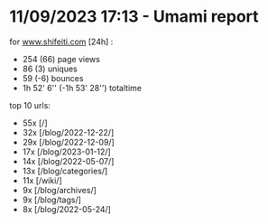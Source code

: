 # 11/09/2023 17:13 - Umami report
for www.shifeiti.com [24h] :

 - 254 (66) page views
 - 86 (3) uniques
 - 59 (-6) bounces
 - 1h 52' 6'' (-1h 53' 28'') totaltime


top 10 urls:
 - 55x [/]
 - 32x [/blog/2022-12-22/]
 - 29x [/blog/2022-12-09/]
 - 17x [/blog/2023-01-12/]
 - 14x [/blog/2022-05-07/]
 - 13x [/blog/categories/]
 - 11x [/wiki/]
 - 9x [/blog/archives/]
 - 9x [/blog/tags/]
 - 8x [/blog/2022-05-24/]


